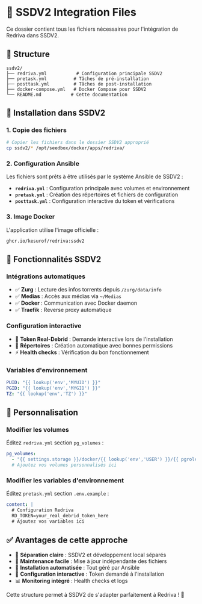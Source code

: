 # 🚀 SSDV2 Integration Files

Ce dossier contient tous les fichiers nécessaires pour l'intégration de Redriva dans SSDV2.

## 📁 Structure

```
ssdv2/
├── redriva.yml           # Configuration principale SSDV2
├── pretask.yml          # Tâches de pré-installation
├── posttask.yml         # Tâches de post-installation
├── docker-compose.yml   # Docker Compose pour SSDV2
└── README.md           # Cette documentation
```

## 🔧 Installation dans SSDV2

### 1. Copie des fichiers
```bash
# Copier les fichiers dans le dossier SSDV2 approprié
cp ssdv2/* /opt/seedbox/docker/apps/redriva/
```

### 2. Configuration Ansible
Les fichiers sont prêts à être utilisés par le système Ansible de SSDV2 :

- **`redriva.yml`** : Configuration principale avec volumes et environnement
- **`pretask.yml`** : Création des répertoires et fichiers de configuration
- **`posttask.yml`** : Configuration interactive du token et vérifications

### 3. Image Docker
L'application utilise l'image officielle :
```
ghcr.io/kesurof/redriva:ssdv2
```

## 🎯 Fonctionnalités SSDV2

### Intégrations automatiques
- ✅ **Zurg** : Lecture des infos torrents depuis `/zurg/data/info`
- ✅ **Medias** : Accès aux médias via `~/Medias`
- ✅ **Docker** : Communication avec Docker daemon
- ✅ **Traefik** : Reverse proxy automatique

### Configuration interactive
- 🔑 **Token Real-Debrid** : Demande interactive lors de l'installation
- 📁 **Répertoires** : Création automatique avec bonnes permissions
- ⚡ **Health checks** : Vérification du bon fonctionnement

### Variables d'environnement
```yaml
PUID: "{{ lookup('env','MYUID') }}"
PGID: "{{ lookup('env','MYGID') }}"
TZ: "{{ lookup('env','TZ') }}"
```

## 🔧 Personnalisation

### Modifier les volumes
Éditez `redriva.yml` section `pg_volumes` :
```yaml
pg_volumes:
  - "{{ settings.storage }}/docker/{{ lookup('env','USER') }}/{{ pgrole }}/config:/app/config:rw"
  # Ajoutez vos volumes personnalisés ici
```

### Modifier les variables d'environnement
Éditez `pretask.yml` section `.env.example` :
```yaml
content: |
  # Configuration Redriva
  RD_TOKEN=your_real_debrid_token_here
  # Ajoutez vos variables ici
```

## ✅ Avantages de cette approche

- 🎯 **Séparation claire** : SSDV2 et développement local séparés
- 🔄 **Maintenance facile** : Mise à jour indépendante des fichiers
- 🚀 **Installation automatisée** : Tout géré par Ansible
- 🔧 **Configuration interactive** : Token demandé à l'installation
- 📊 **Monitoring intégré** : Health checks et logs

Cette structure permet à SSDV2 de s'adapter parfaitement à Redriva ! 🎉
